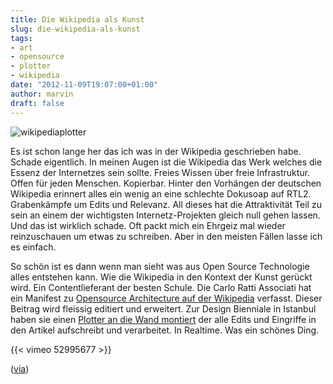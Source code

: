 ```yaml
---
title: Die Wikipedia als Kunst
slug: die-wikipedia-als-kunst
tags:
- art
- opensource
- plotter
- wikipedia
date: "2012-11-09T19:07:00+01:00"
author: marvin
draft: false
---
```

![wikipediaplotter](/images/wikipediaplotter.jpg)

Es ist schon lange her das ich was in der Wikipedia geschrieben habe.
Schade eigentlich. In meinen Augen ist die Wikipedia das Werk welches
die Essenz der Internetzes sein sollte. Freies Wissen über freie
Infrastruktur. Offen für jeden Menschen. Kopierbar. Hinter den Vorhängen
der deutschen Wikipedia erinnert alles ein wenig an eine schlechte
Dokusoap auf RTL2. Grabenkämpfe um Edits und Relevanz. All dieses hat
die Attraktivität Teil zu sein an einem der wichtigsten
Internetz-Projekten gleich null gehen lassen. Und das ist wirklich
schade. Oft packt mich ein Ehrgeiz mal wieder reinzuschauen um etwas zu
schreiben. Aber in den meisten Fällen lasse ich es einfach.

So schön ist es dann wenn man sieht was aus Open Source Technologie
alles entstehen kann. Wie die Wikipedia in den Kontext der Kunst gerückt
wird. Ein Contentlieferant der besten Schule. Die Carlo Ratti Associati
hat ein Manifest zu [Opensource Architecture auf der
Wikipedia](http://en.wikipedia.org/wiki/Open_Source_Architecture)
verfasst. Dieser Beitrag wird fleissig editiert und erweitert. Zur
Design Bienniale in Istanbul haben sie einen [Plotter an die Wand
montiert](http://www.dezeen.com/2012/10/16/open-source-architecture-manifesto-by-walter-nicolino-and-carlo-ratti/)
der alle Edits und Eingriffe in den Artikel aufschreibt und verarbeitet.
In Realtime. Was ein schönes Ding.

{{< vimeo 52995677 >}}

([via](http://www.kotzendes-einhorn.de/blog/2012-11/open-source-architecture-manifesto-ein-wikipedia-artikel-als-kunst-installation/))